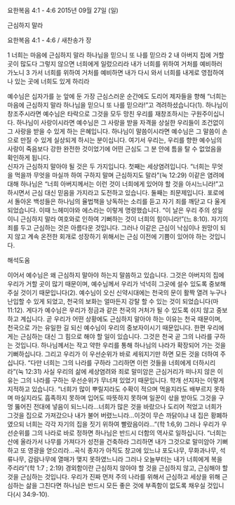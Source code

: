 요한복음 4:1 - 4:6 
2015년 09월 27일 (일)

근심하지 말라



요한복음 4:1 - 4:6 / 새찬송가  장


1 너희는 마음에 근심하지 말라 하나님을 믿으니 또 나를 믿으라
2 내 아버지 집에 거할 곳이 많도다 그렇지 않으면 너희에게 일렀으리라 내가 너희를 위하여 거처를 예비하러 가노니
3 가서 너희를 위하여 거처를 예비하면 내가 다시 와서 너희를 내게로 영접하여 나 있는 곳에 너희도 있게 하리라

예수님은 십자가를 눈 앞에 둔 가장 근심스러운 순간에도 도리어 제자들을 향해 “너희는 마음에 근심하지 말라 하나님을 믿으니 또 나를 믿으라!”고 격려하셨습니다(1). 하나님이 창조주시라면 예수님은 타락으로 그것을 모두 망친 우리를 재창조하시는 구원주이십니다. 하나님이 사랑이시라면 예수님은 그 사랑을 받을 자격을 상실한 우리들이 조건없이 그 사랑을 받을 수 있게 하는 은혜입니다. 하나님이 말씀이시라면 예수님은 그 말씀이 손으로 만질 수 있게 실상되게 하시는 분이십니다. 여기서 우리는, 우리를 향한 예수님의 사랑이 죽음보다 강한 완전한 것이었기에 어떤 근심도 그 분 안에 틈을 탈 수 없었음을 확인하게 됩니다.   
신자가 근심하지 말아야 될 것은 두 가지입니다. 첫째는 세상염려입니다. 
“너희는 무엇을 먹을까 무엇을 마실까 하여 구하지 말며 근심하지도 말라”(눅 12:29)
이같은 염려에 대해 하나님은 “너희 아버지께서는 이런 것이 너희에게 있어야 할 것을 아시느니라!”고 하시면서 근심 대신 믿음을 가지라고 도전하고 있습니다. 
둘째는 죄문제입니다. 포로에서 돌아온 백성들은 하나님의 율법책을 낭독하는 소리를 듣고 자기 죄를 깨닫고 다 울게 되었습니다. 이때 느헤미야와 에스라는 이렇게 명령했습니다. 
“이 날은 우리 주의 성일이니 근심하지 말라 여호와로 인하여 기뻐하는 것이 너희의 힘이니라!”(느 8:10). 자기의 죄를 두고 근심하는 것은 아름다운 것입니다. 그러나 이같은 근심이 낙심이나 원망이 되지 않고 계속 온전한 회개로 성장하기 위해서는 근심 이전에 기쁨이 있어야 하는 것입니다.

해석도움





이어서 예수님은 왜 근심하지 말아야 하는지 말씀하고 있습니다. 
그것은 아버지의 집에 우리가 거할 곳이 많기 때문이며, 예수님께서 우리가 넉넉히 그곳에 설수 있도록 중보해주실 것이기 때문입니다(2). 예수님이 오신 신약시대에는 천국의 문이 활짝 열려 누구나 난입할 수 있게 되었고, 천국의 보화는 얼마든지 강탈 할 수 있는 것이 되었습니다(마 11:12). 게다가 예수님은 우리가 정금과 같은 천국의 거처가 될 수 있도록 쉬지 않고 중보하고 계십니다. 곧 우리가 어떤 상황에도 근심하지 말아야 하는 이유는 천국 때문이며, 천국으로 가는 유일한 길 되신 예수님이 우리의 중보자이시기 때문입니다. 
한편 우리에게는 근심하는 대신 그 힘으로 해야 할 일이 있습니다. 그것은 천국 곧 그의 나라를 구하는 것입니다. 하나님께서는 작고 약한 우리를 통해 하나님의 나라가 확장되어 가는 것을 기뻐하십니다. 그리고 우리가 이 우선순위가 바로 세워지기만 하면 모든 것을 더하여 주십니다. “다만 너희는 그의 나라를 구하라 그리하면 이런 것들을 너희에게 더하시리라”(눅 12:31) 
사실 우리의 삶에 세상염려와 죄로 말미암은 근심거리가 떠나지 않은 이유는 그의 나라를 구하는 우선순위가 무너져 있었기 때문입니다. 학개 선지자는 이렇게 지적하고 있습니다. 
“너희가 많이 뿌릴지라도 수확이 적으며 먹을지라도 배부르지 못하며 마실지라도 흡족하지 못하며 입어도 따뜻하지 못하며 일꾼이 삯을 받아도 그것을 구멍 뚫어진 전대에 넣음이 되느니라...너희가 많은 것을 바랐으나 도리어 적었고 너희가 그것을 집으로 가져갔으나 내가 불어 버렸느니라...이것이 무슨 까닭이냐 내 집은 황폐하였으되 너희는 각각 자기의 집을 짓기 위하여 빨랐음이라...”(학 1:6,9) 
그러나 우리가 우선순위를 그의 나라로 바로 정하면 하나님은 반드시 더함의 역사로 일하십니다. “너희는 산에 올라가서 나무를 가져다가 성전을 건축하라 그리하면 내가 그것으로 말미암아 기뻐하고 또 영광을 얻으리라...곡식 종자가 아직도 창고에 있느냐 포도나무, 무화과나무, 석류나무, 감람나무에 열매가 맺지 못하였느니라 그러나 오늘부터는 내가 너희에게 복을 주리라”(학 1:7 ; 2:19)
경외함이란 근심하지 않아야 할 것을 근심하지 않고, 근심해야 할 것을 근심하는 것입니다. 
우리가 진짜 먼저 주의 나라를 위해서 근심하고 세상을 위해 근심하는 삶을 그친다면 하나님은 반드시 모든 좋은 것에 부족함이 없도록 채우실 것입니다(시 34:9-10).